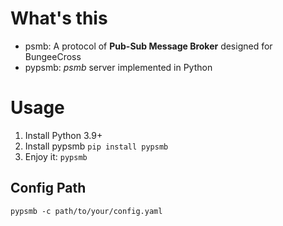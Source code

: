 # What's this
- psmb: A protocol of **Pub-Sub Message Broker** designed for BungeeCross
- pypsmb: *psmb* server implemented in Python


# Usage
1. Install Python 3.9+
2. Install pypsmb `pip install pypsmb`
3. Enjoy it: `pypsmb`

## Config Path

`pypsmb -c path/to/your/config.yaml`
